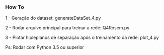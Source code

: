 ### How To 

1 - Geração do dataset: generateDataSet_4.py

2 - Rodar arquivo principal para treinar a rede: Q4Rosem.py

3 - Plotar hipleplanos de separação após o treinamento da rede: plot_4.py

Ps: Rodar com Python 3.5 ou superior 
